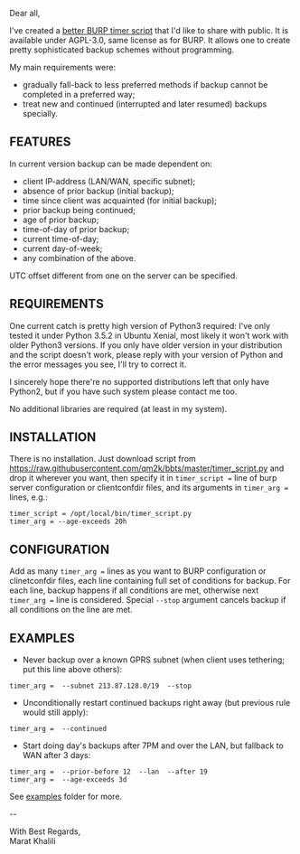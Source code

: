 Dear all,

I've created a [better BURP timer script](https://github.com/qm2k/bbts) that I'd like to share with public. It is available under AGPL-3.0, same license as for BURP. It allows one to create pretty sophisticated backup schemes without programming.

My main requirements were:
- gradually fall-back to less preferred methods if backup cannot be completed in a preferred way;
- treat new and continued (interrupted and later resumed) backups specially.

## FEATURES
In current version backup can be made dependent on:
- client IP-address (LAN/WAN, specific subnet);
- absence of prior backup (initial backup);
- time since client was acquainted (for initial backup);
- prior backup being continued;
- age of prior backup;
- time-of-day of prior backup;
- current time-of-day;
- current day-of-week;
- any combination of the above.

UTC offset different from one on the server can be specified.

## REQUIREMENTS

One current catch is pretty high version of Python3 required: I've only tested it under Python 3.5.2 in Ubuntu Xenial, most likely it won't work with older Python3 versions. If you only have older version in your distribution and the script doesn't work, please reply with your version of Python and the error messages you see, I'll try to correct it.

I sincerely hope there're no supported distributions left that only have Python2, but if you have such system please contact me too.

No additional libraries are required (at least in my system).

## INSTALLATION

There is no installation. Just download script from https://raw.githubusercontent.com/qm2k/bbts/master/timer_script.py and drop it wherever you want, then specify it in `timer_script =` line of burp server configuration or clientconfdir files, and its arguments in `timer_arg =` lines, e.g.:

    timer_script = /opt/local/bin/timer_script.py
    timer_arg = --age-exceeds 20h

## CONFIGURATION

Add as many `timer_arg =` lines as you want to BURP configuration or clinetconfdir files, each line containing full set of conditions for backup. For each line, backup happens if all conditions are met, otherwise next `timer_arg =` line is considered. Special `--stop` argument cancels backup if all conditions on the line are met.

## EXAMPLES

- Never backup over a known GPRS subnet (when client uses tethering; put this line above others):
```
timer_arg =  --subnet 213.87.128.0/19  --stop
```
- Unconditionally restart continued backups right away (but previous rule would still apply):
```
timer_arg =  --continued
```
- Start doing day's backups after 7PM and over the LAN, but fallback to WAN after 3 days:
```
timer_arg =  --prior-before 12  --lan  --after 19
timer_arg =  --age-exceeds 3d
```

See [examples](https://github.com/qm2k/bbts/tree/master/examples) folder for more.

--

With Best Regards,<br>
Marat Khalili
